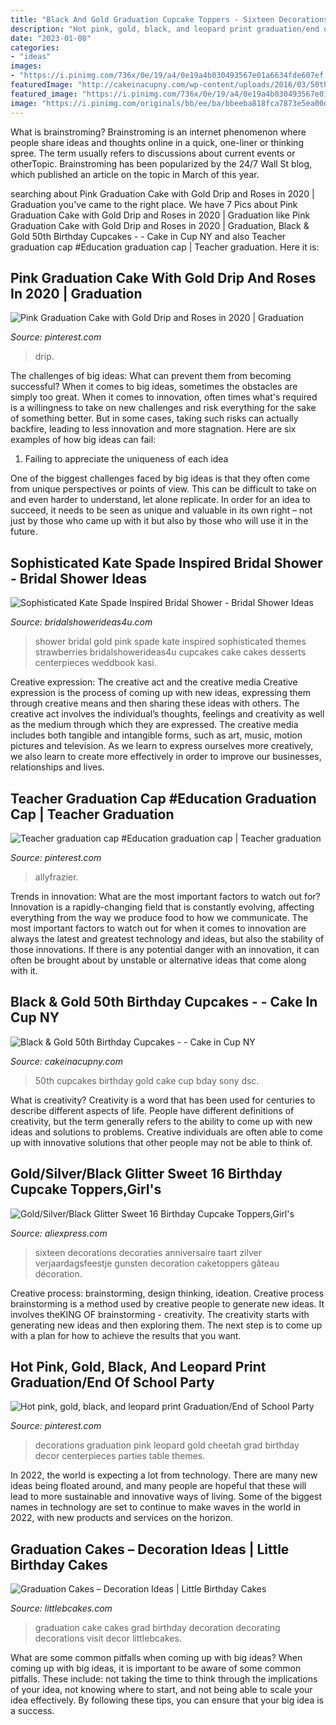 ```yaml
---
title: "Black And Gold Graduation Cupcake Toppers - Sixteen Decorations Decoraties Anniversaire Taart Zilver Verjaardagsfeestje Gunsten Decoration Caketoppers Gâteau Décoration"
description: "Hot pink, gold, black, and leopard print graduation/end of school party"
date: "2023-01-08"
categories:
- "ideas"
images:
- "https://i.pinimg.com/736x/0e/19/a4/0e19a4b030493567e01a6634fde607ef.jpg"
featuredImage: "http://cakeinacupny.com/wp-content/uploads/2016/03/50th-bday-cupcakes-640x800.jpg"
featured_image: "https://i.pinimg.com/736x/0e/19/a4/0e19a4b030493567e01a6634fde607ef.jpg"
image: "https://i.pinimg.com/originals/bb/ee/ba/bbeeba818fca7873e5ea00df356ef45d.jpg"
---
```



What is brainstroming?
Brainstroming is an internet phenomenon where people share ideas and thoughts online in a quick, one-liner or thinking spree. The term usually refers to discussions about current events or otherTopic. Brainstroming has been popularized by the 24/7 Wall St blog, which published an article on the topic in March of this year.

	

		
searching about Pink Graduation Cake with Gold Drip and Roses in 2020 | Graduation you've came to the right place. We have 7 Pics about Pink Graduation Cake with Gold Drip and Roses in 2020 | Graduation like Pink Graduation Cake with Gold Drip and Roses in 2020 | Graduation, Black &amp; Gold 50th Birthday Cupcakes - - Cake in Cup NY and also Teacher graduation cap #Education graduation cap | Teacher graduation. Here it is:
		
    
## Pink Graduation Cake With Gold Drip And Roses In 2020 | Graduation

<img loading=lazy src="https://i.pinimg.com/736x/0e/19/a4/0e19a4b030493567e01a6634fde607ef.jpg" onerror="this.onerror=null;this.src='https://tse4.mm.bing.net/th?id=OIP.eIbDkXJG9h8SE1tbX6zaXwHaLH&amp;pid=15.1';" alt="Pink Graduation Cake with Gold Drip and Roses in 2020 | Graduation">

_Source: pinterest.com_

>drip. 

	

The challenges of big ideas: What can prevent them from becoming successful?
When it comes to big ideas, sometimes the obstacles are simply too great. When it comes to innovation, often times what's required is a willingness to take on new challenges and risk everything for the sake of something better. But in some cases, taking such risks can actually backfire, leading to less innovation and more stagnation. Here are six examples of how big ideas can fail:
1) Failing to appreciate the uniqueness of each idea

One of the biggest challenges faced by big ideas is that they often come from unique perspectives or points of view. This can be difficult to take on and even harder to understand, let alone replicate. In order for an idea to succeed, it needs to be seen as unique and valuable in its own right – not just by those who came up with it but also by those who will use it in the future.

    
## Sophisticated Kate Spade Inspired Bridal Shower - Bridal Shower Ideas

<img loading=lazy src="http://www.bridalshowerideas4u.com/wp-content/uploads/2016/05/Sophisticated-Kate-Spade-Inspired-Bridal-Shower-Strawberries.jpg" onerror="this.onerror=null;this.src='https://tse1.mm.bing.net/th?id=OIP.IR1i_03-tSMLZz-hGfVXBwHaLG&amp;pid=15.1';" alt="Sophisticated Kate Spade Inspired Bridal Shower - Bridal Shower Ideas">

_Source: bridalshowerideas4u.com_

>shower bridal gold pink spade kate inspired sophisticated themes strawberries bridalshowerideas4u cupcakes cake cakes desserts centerpieces weddbook kasi. 

	

Creative expression: The creative act and the creative media
Creative expression is the process of coming up with new ideas, expressing them through creative means and then sharing these ideas with others. The creative act involves the individual’s thoughts, feelings and creativity as well as the medium through which they are expressed. The creative media includes both tangible and intangible forms, such as art, music, motion pictures and television. As we learn to express ourselves more creatively, we also learn to create more effectively in order to improve our businesses, relationships and lives.

    
## Teacher Graduation Cap #Education Graduation Cap | Teacher Graduation

<img loading=lazy src="https://i.pinimg.com/originals/bb/ee/ba/bbeeba818fca7873e5ea00df356ef45d.jpg" onerror="this.onerror=null;this.src='https://tse3.mm.bing.net/th?id=OIP.jk5r1wxN7oKeU7M1Q5mp1gHaJ4&amp;pid=15.1';" alt="Teacher graduation cap #Education graduation cap | Teacher graduation">

_Source: pinterest.com_

>allyfrazier. 

	

Trends in innovation: What are the most important factors to watch out for?
Innovation is a rapidly-changing field that is constantly evolving, affecting everything from the way we produce food to how we communicate. The most important factors to watch out for when it comes to innovation are always the latest and greatest technology and ideas, but also the stability of those innovations. If there is any potential danger with an innovation, it can often be brought about by unstable or alternative ideas that come along with it.

    
## Black &amp; Gold 50th Birthday Cupcakes - - Cake In Cup NY

<img loading=lazy src="http://cakeinacupny.com/wp-content/uploads/2016/03/50th-bday-cupcakes-640x800.jpg" onerror="this.onerror=null;this.src='https://tse4.mm.bing.net/th?id=OIP.etYFbzOQ02CG9rFqjd0TEgHaJQ&amp;pid=15.1';" alt="Black &amp; Gold 50th Birthday Cupcakes - - Cake in Cup NY">

_Source: cakeinacupny.com_

>50th cupcakes birthday gold cake cup bday sony dsc. 

	

What is creativity?
Creativity is a word that has been used for centuries to describe different aspects of life. People have different definitions of creativity, but the term generally refers to the ability to come up with new ideas and solutions to problems. Creative individuals are often able to come up with innovative solutions that other people may not be able to think of.

    
## Gold/Silver/Black Glitter Sweet 16 Birthday Cupcake Toppers,Girl&#039;s

<img loading=lazy src="https://ae01.alicdn.com/kf/HTB1OrHwQVXXXXbuaFXXq6xXFXXXk/Gold-Silver-Black-Glitter-Sweet-16-Birthday-Cupcake-Toppers-Girl-s-Birthday-Party-Decorations-Favors-Cake.jpg" onerror="this.onerror=null;this.src='https://tse1.mm.bing.net/th?id=OIP.HMIstWhJKILiNvE8Wh1QXQHaHD&amp;pid=15.1';" alt="Gold/Silver/Black Glitter Sweet 16 Birthday Cupcake Toppers,Girl&#039;s">

_Source: aliexpress.com_

>sixteen decorations decoraties anniversaire taart zilver verjaardagsfeestje gunsten decoration caketoppers gâteau décoration. 

	

Creative process: brainstorming, design thinking, ideation.
Creative process brainstorming is a method used by creative people to generate new ideas. It involves theKING OF brainstorming - creativity. The creativity starts with generating new ideas and then exploring them. The next step is to come up with a plan for how to achieve the results that you want.

    
## Hot Pink, Gold, Black, And Leopard Print Graduation/End Of School Party

<img loading=lazy src="https://i.pinimg.com/736x/a3/38/6e/a3386e4222b86e18c4a7f4a50d82ad25--graduation-food-graduation-decorations.jpg" onerror="this.onerror=null;this.src='https://tse4.mm.bing.net/th?id=OIP.zbLrsJQ_GV2vWyHBZl-pnAHaJ6&amp;pid=15.1';" alt="Hot pink, gold, black, and leopard print Graduation/End of School Party">

_Source: pinterest.com_

>decorations graduation pink leopard gold cheetah grad birthday decor centerpieces parties table themes. 

	

In 2022, the world is expecting a lot from technology. There are many new ideas being floated around, and many people are hopeful that these will lead to more sustainable and innovative ways of living. Some of the biggest names in technology are set to continue to make waves in the world in 2022, with new products and services on the horizon.

    
## Graduation Cakes – Decoration Ideas | Little Birthday Cakes

<img loading=lazy src="https://www.littlebcakes.com/wp-content/uploads/2013/08/Graduation-Cake-Images.jpg" onerror="this.onerror=null;this.src='https://tse4.mm.bing.net/th?id=OIP.yDS-yp1KfQP4wkGKhZ3-IgHaJ4&amp;pid=15.1';" alt="Graduation Cakes – Decoration Ideas | Little Birthday Cakes">

_Source: littlebcakes.com_

>graduation cake cakes grad birthday decoration decorating decorations visit decor littlebcakes. 

	

What are some common pitfalls when coming up with big ideas?
When coming up with big ideas, it is important to be aware of some common pitfalls. These include: not taking the time to think through the implications of your idea, not knowing where to start, and not being able to scale your idea effectively. By following these tips, you can ensure that your big idea is a success.


